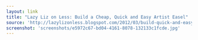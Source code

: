 ```yaml
---
layout: link
title: "Lazy Liz on Less: Build a Cheap, Quick and Easy Artist Easel"
source: 'http://lazylizonless.blogspot.com/2012/03/build-quick-and-easy-artists-easel-for.html'
screenshot: 'screenshots/e5972c67-bd04-4161-8078-132133c1fcde.jpg'
---
```


